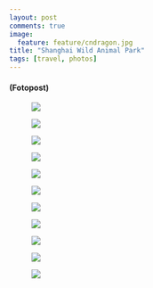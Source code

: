 ```yaml
---
layout: post
comments: true
image: 
  feature: feature/cndragon.jpg
title: "Shanghai Wild Animal Park"
tags: [travel, photos]
---
```


#### (Fotopost)

<figure>
	<a href="{{ site.url }}/images/p/2012_china/animalpark/P9230463.jpg"><img src="{{ site.url }}/images/p/2012_china/animalpark/P9230463_tn.jpg"></a>
	<figcaption></figcaption>
</figure>
<figure>
	<a href="{{ site.url }}/images/p/2012_china/animalpark/P9230524.jpg"><img src="{{ site.url }}/images/p/2012_china/animalpark/P9230524_tn.jpg"></a>
	<figcaption></figcaption>
</figure>
<figure>
	<a href="{{ site.url }}/images/p/2012_china/animalpark/P9230435.jpg"><img src="{{ site.url }}/images/p/2012_china/animalpark/P9230435_tn.jpg"></a>
	<figcaption></figcaption>
</figure>
<figure>
	<a href="{{ site.url }}/images/p/2012_china/animalpark/P9230523.jpg"><img src="{{ site.url }}/images/p/2012_china/animalpark/P9230523_tn.jpg"></a>
	<figcaption></figcaption>
</figure>
<figure>
	<a href="{{ site.url }}/images/p/2012_china/animalpark/P9230530.jpg"><img src="{{ site.url }}/images/p/2012_china/animalpark/P9230530_tn.jpg"></a>
	<figcaption></figcaption>
</figure>
<figure>
	<a href="{{ site.url }}/images/p/2012_china/animalpark/P9230482.jpg"><img src="{{ site.url }}/images/p/2012_china/animalpark/P9230482_tn.jpg"></a>
	<figcaption></figcaption>
</figure>
<figure>
	<a href="{{ site.url }}/images/p/2012_china/animalpark/P9230466.jpg"><img src="{{ site.url }}/images/p/2012_china/animalpark/P9230466_tn.jpg"></a>
	<figcaption></figcaption>
</figure>
<figure>
	<a href="{{ site.url }}/images/p/2012_china/animalpark/P9230449.jpg"><img src="{{ site.url }}/images/p/2012_china/animalpark/P9230449_tn.jpg"></a>
	<figcaption></figcaption>
</figure>
<figure>
	<a href="{{ site.url }}/images/p/2012_china/animalpark/P9230474.jpg"><img src="{{ site.url }}/images/p/2012_china/animalpark/P9230474_tn.jpg"></a>
	<figcaption></figcaption>
</figure>
<figure>
	<a href="{{ site.url }}/images/p/2012_china/animalpark/P9230494.jpg"><img src="{{ site.url }}/images/p/2012_china/animalpark/P9230494_tn.jpg"></a>
	<figcaption></figcaption>
</figure>
<figure>
	<a href="{{ site.url }}/images/p/2012_china/animalpark/P9230528.jpg"><img src="{{ site.url }}/images/p/2012_china/animalpark/P9230528_tn.jpg"></a>
	<figcaption></figcaption>
</figure>
